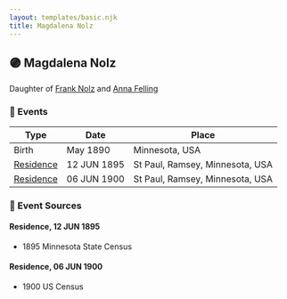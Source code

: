 ```yaml
---
layout: templates/basic.njk
title: Magdalena Nolz
---
```

## 🟣 Magdalena Nolz

Daughter of [Frank Nolz](/people/6/61628928) and [Anna Felling](/people/1/1735561)

### 📆 Events

Type | Date | Place
------ | ------ | ------
Birth | May 1890 | Minnesota, USA
[Residence](#event-1bd174f5-475c-451b-8f81-7d534f64c91b) | 12 JUN 1895 | St Paul, Ramsey, Minnesota, USA
[Residence](#event-f503c914-1e4d-47be-89e4-02922d0e04f5) | 06 JUN 1900 | St Paul, Ramsey, Minnesota, USA

### 📰 Event Sources

#### <a id="event-1bd174f5-475c-451b-8f81-7d534f64c91b"></a> Residence, 12 JUN 1895
* 1895 Minnesota State Census

#### <a id="event-f503c914-1e4d-47be-89e4-02922d0e04f5"></a> Residence, 06 JUN 1900
* 1900 US Census
